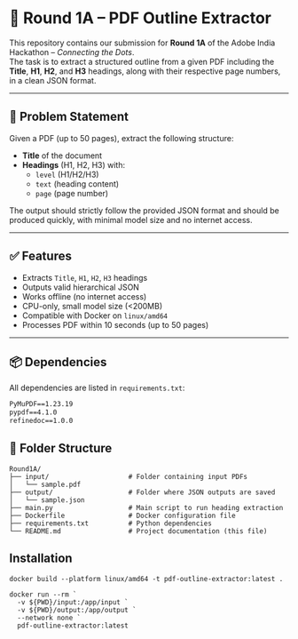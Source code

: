 # 📄 Round 1A – PDF Outline Extractor

This repository contains our submission for **Round 1A** of the Adobe India Hackathon – *Connecting the Dots*.  
The task is to extract a structured outline from a given PDF including the **Title**, **H1**, **H2**, and **H3** headings, along with their respective page numbers, in a clean JSON format.

---

## 🧠 Problem Statement

Given a PDF (up to 50 pages), extract the following structure:
- **Title** of the document
- **Headings** (H1, H2, H3) with:
  - `level` (H1/H2/H3)
  - `text` (heading content)
  - `page` (page number)

The output should strictly follow the provided JSON format and should be produced quickly, with minimal model size and no internet access.

---

## ✅ Features

- Extracts `Title`, `H1`, `H2`, `H3` headings
- Outputs valid hierarchical JSON
- Works offline (no internet access)
- CPU-only, small model size (<200MB)
- Compatible with Docker on `linux/amd64`
- Processes PDF within 10 seconds (up to 50 pages)

---

## 📦 Dependencies

All dependencies are listed in `requirements.txt`:

```txt
PyMuPDF==1.23.19
pypdf==4.1.0
refinedoc==1.0.0

```
## 📁 Folder Structure

```plaintext
Round1A/
├── input/                    # Folder containing input PDFs
│   └── sample.pdf
├── output/                   # Folder where JSON outputs are saved
│   └── sample.json
├── main.py                   # Main script to run heading extraction
├── Dockerfile                # Docker configuration file
├── requirements.txt          # Python dependencies
└── README.md                 # Project documentation (this file)

```
## Installation
```plaintext
docker build --platform linux/amd64 -t pdf-outline-extractor:latest .

docker run --rm `
  -v ${PWD}/input:/app/input `
  -v ${PWD}/output:/app/output `
  --network none `
  pdf-outline-extractor:latest
